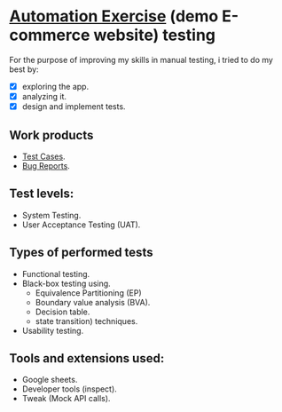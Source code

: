 # [Automation Exercise](https://automationexercise.com/) (demo E-commerce website) testing
For the purpose of improving my skills in manual testing, i tried to do my best by:
- [x] exploring the app.
- [x] analyzing it.
- [x] design and implement tests.

## Work products
- [Test Cases](https://docs.google.com/spreadsheets/d/1iBPGfMgBz24sTzN1OfiQfZziQaMSHlV-FfkvXBEWX1Y/edit?usp=sharing).
- [Bug Reports](https://docs.google.com/spreadsheets/d/1MhW_qs7oT26hnUcJ2RtEEtpBY2JFnISi8Oenb_RL1BY/edit?usp=sharing).

## Test levels:
- System Testing.
- User Acceptance Testing (UAT).

## Types of performed tests
+ Functional testing.
+ Black-box testing using.
   - Equivalence Partitioning (EP)
   - Boundary value analysis (BVA).
   - Decision table.
   - state transition) techniques.
+ Usability testing.

## Tools and extensions used:
* Google sheets.
* Developer tools (inspect).
* Tweak (Mock API calls).
